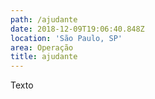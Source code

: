 ```yaml
---
path: /ajudante
date: 2018-12-09T19:06:40.848Z
location: 'São Paulo, SP'
area: Operação
title: ajudante
---
```

Texto
